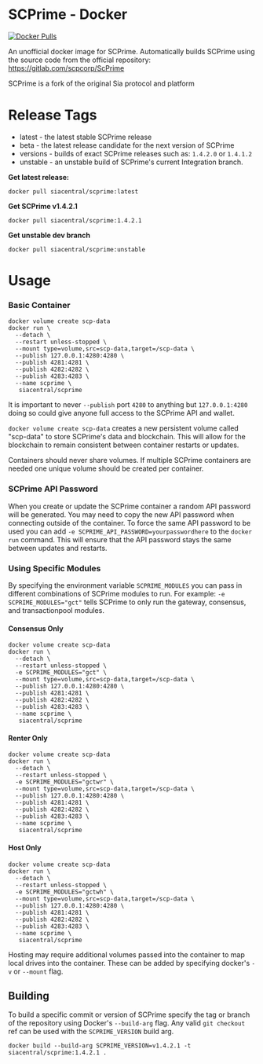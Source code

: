 # SCPrime - Docker

[![Docker Pulls](https://img.shields.io/docker/pulls/siacentral/scprime?color=2073ee&style=for-the-badge)](https://hub.docker.com/r/siacentral/scprime)

An unofficial docker image for SCPrime. Automatically builds SCPrime using the source code from the official repository: https://gitlab.com/scpcorp/ScPrime

SCPrime is a fork of the original Sia protocol and platform

# Release Tags

+ latest - the latest stable SCPrime release
+ beta - the latest release candidate for the next version of SCPrime
+ versions - builds of exact SCPrime releases such as: `1.4.2.0` or `1.4.1.2`
+ unstable - an unstable build of SCPrime's current Integration branch.

**Get latest release:**
```
docker pull siacentral/scprime:latest
```

**Get SCPrime v1.4.2.1**
```
docker pull siacentral/scprime:1.4.2.1
```

**Get unstable dev branch**
```
docker pull siacentral/scprime:unstable
```

# Usage

### Basic Container
```
docker volume create scp-data
docker run \
  --detach \
  --restart unless-stopped \
  --mount type=volume,src=scp-data,target=/scp-data \
  --publish 127.0.0.1:4280:4280 \
  --publish 4281:4281 \
  --publish 4282:4282 \
  --publish 4283:4283 \
  --name scprime \
   siacentral/scprime
```

It is important to never `--publish` port `4280` to anything but 
`127.0.0.1:4280` doing so could give anyone full access to the SCPrime API and
wallet.

`docker volume create scp-data` creates a new persistent volume called 
"scp-data" to store SCPrime's data and blockchain. This will allow for the 
blockchain to remain consistent between container restarts or updates.

Containers should never share volumes. If multiple SCPrime containers are 
needed one unique volume should be created per container.

### SCPrime API Password

When you create or update the SCPrime container a random API password will be
generated. You may need to copy the new API password when connecting outside of
the container. To force the same API password to be used you can add
`-e SCPRIME_API_PASSWORD=yourpasswordhere` to the `docker run` command. This will
ensure that the API password stays the same between updates and restarts.

### Using Specific Modules

By specifying the environment variable `SCPRIME_MODULES` you can pass in different combinations of
SCPrime modules to run. For example: `-e SCPRIME_MODULES="gct"` tells SCPrime to only run
the gateway, consensus, and transactionpool modules.

#### Consensus Only
```
docker volume create scp-data
docker run \
  --detach \
  --restart unless-stopped \
  -e SCPRIME_MODULES="gct" \
  --mount type=volume,src=scp-data,target=/scp-data \
  --publish 127.0.0.1:4280:4280 \
  --publish 4281:4281 \
  --publish 4282:4282 \
  --publish 4283:4283 \
  --name scprime \
   siacentral/scprime
```

#### Renter Only
```
docker volume create scp-data
docker run \
  --detach \
  --restart unless-stopped \
  -e SCPRIME_MODULES="gctwr" \
  --mount type=volume,src=scp-data,target=/scp-data \
  --publish 127.0.0.1:4280:4280 \
  --publish 4281:4281 \
  --publish 4282:4282 \
  --publish 4283:4283 \
  --name scprime \
   siacentral/scprime
```

#### Host Only
```
docker volume create scp-data
docker run \
  --detach \
  --restart unless-stopped \
  -e SCPRIME_MODULES="gctwh" \
  --mount type=volume,src=scp-data,target=/scp-data \
  --publish 127.0.0.1:4280:4280 \
  --publish 4281:4281 \
  --publish 4282:4282 \
  --publish 4283:4283 \
  --name scprime \
   siacentral/scprime
```

Hosting may require additional volumes passed into the container to map
local drives into the container. These can be added by specifying
docker's `-v` or `--mount` flag.

## Building

To build a specific commit or version of SCPrime specify the tag or branch of the 
repository using Docker's `--build-arg` flag. Any valid `git checkout` ref can
be used with the `SCPRIME_VERSION` build arg.

```
docker build --build-arg SCPRIME_VERSION=v1.4.2.1 -t siacentral/scprime:1.4.2.1 .
```
